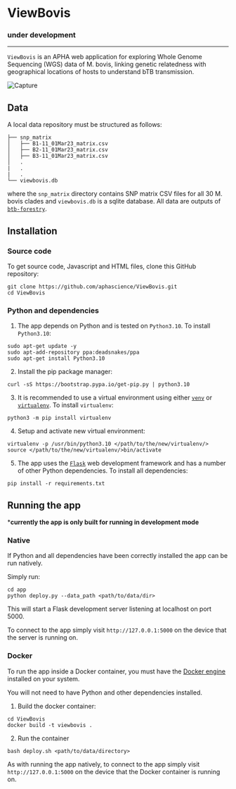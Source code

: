 # ViewBovis

### **under development**
---

`ViewBovis` is an APHA web application for exploring Whole Genome Sequencing (WGS) data of M. bovis, linking genetic relatedness with geographical locations of hosts to understand bTB transmission.

![Capture](https://user-images.githubusercontent.com/10742324/225293739-eaf5ac12-53ad-44d3-abe0-449d4988bdf5.PNG)


## Data

A local data repository must be structured as follows:

```
├── snp_matrix
│   ├── B1-11_01Mar23_matrix.csv
│   ├── B2-11_01Mar23_matrix.csv
│   ├── B3-11_01Mar23_matrix.csv
│   .
|   .
|   .
└── viewbovis.db
```

where the `snp_matrix` directory contains SNP matrix CSV files for all 30 M. bovis clades and `viewbovis.db` is a sqlite database. All data are outputs of [`btb-forestry`](https://github.com/APHA-CSU/btb-forestry). 


## Installation

### Source code
To get source code, Javascript and HTML files, clone this GitHub repository:  
```
git clone https://github.com/aphascience/ViewBovis.git
cd ViewBovis
```

### Python and dependencies

1. The app depends on Python and is tested on `Python3.10`. To install `Python3.10`:

```
sudo apt-get update -y
sudo apt-add-repository ppa:deadsnakes/ppa
sudo apt-get install Python3.10
```
2. Install the pip package manager:

```
curl -sS https://bootstrap.pypa.io/get-pip.py | python3.10
```
3. It is recommended to use a virtual environment using either [`venv`](https://docs.python.org/3/library/venv.html) or [`virtualenv`](https://virtualenv.pypa.io/en/stable/installation.html). To install `virtualenv`:

```
python3 -m pip install virtualenv
```
4. Setup and activate new virtual environment:
```
virtualenv -p /usr/bin/python3.10 </path/to/the/new/virtualenv/>
source </path/to/the/new/virtualenv/>bin/activate
```
5. The app uses the [`Flask`](https://flask.palletsprojects.com/en/2.0.x/) web development framework and has a number of other Python dependencies. To install all dependencies:
```
pip install -r requirements.txt
```

## Running the app

***currently the app is only built for running in development mode**

### Native
If Python and all dependencies have been correctly installed the app can be run natively. 

Simply run:

```
cd app
python deploy.py --data_path <path/to/data/dir>
```
This will start a Flask development server listening at localhost on port 5000. 

To connect to the app simply visit `http://127.0.0.1:5000` on the device that the server is running on.

### Docker
To run the app inside a Docker container, you must have the [Docker engine](https://docs.docker.com/engine/install/) installed on your system.

You will not need to have Python and other dependencies installed.

1. Build the docker container:

```
cd ViewBovis
docker build -t viewbovis .
```
2. Run the container
```
bash deploy.sh <path/to/data/directory>
```

As with running the app natively, to connect to the app simply visit `http://127.0.0.1:5000` on the device that the Docker container is running on.

